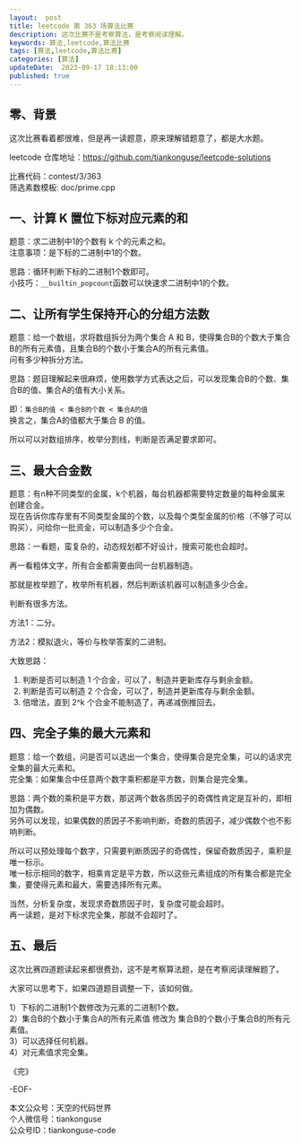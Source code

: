 ```yaml
---   
layout:  post  
title: leetcode 第 363 场算法比赛  
description: 这次比赛不是考察算法，是考察阅读理解。          
keywords: 算法,leetcode,算法比赛  
tags: [算法,leetcode,算法比赛]    
categories: [算法]  
updateDate:  2023-09-17 18:13:00  
published: true  
---  
```



## 零、背景  


这次比赛看着都很难，但是再一读题意，原来理解错题意了，都是大水题。  


leetcode 仓库地址：https://github.com/tiankonguse/leetcode-solutions  


比赛代码：contest/3/363  
筛选素数模板: doc/prime.cpp  


## 一、计算 K 置位下标对应元素的和  


题意：求二进制中1的个数有 k 个的元素之和。  
注意事项：是下标的二进制中1的个数。  


思路：循环判断下标的二进制1个数即可。  
小技巧：`__builtin_popcount`函数可以快速求二进制中1的个数。  


## 二、让所有学生保持开心的分组方法数  


题意：给一个数组，求将数组拆分为两个集合 A 和 B，使得集合B的个数大于集合B的所有元素值，且集合B的个数小于集合A的所有元素值。  
问有多少种拆分方法。  


思路：题目理解起来很麻烦，使用数学方式表达之后，可以发现集合B的个数、集合B的值、集合A的值有大小关系。  


即：`集合B的值 < 集合B的个数 < 集合A的值`  
换言之，集合A的值都大于集合 B 的值。  


所以可以对数组排序，枚举分割线，判断是否满足要求即可。  


## 三、最大合金数  


题意：有n种不同类型的金属，k个机器，每台机器都需要特定数量的每种金属来创建合金。  
现在告诉你库存里有不同类型金属的个数，以及每个类型金属的价格（不够了可以购买），问给你一批资金，可以制造多少个合金。  


思路：一看题，蛮复杂的，动态规划都不好设计，搜索可能也会超时。  


再一看粗体文字，所有合金都需要由同一台机器制造。  


那就是枚举题了，枚举所有机器，然后判断该机器可以制造多少合金。  


判断有很多方法。  


方法1：二分。  


方法2：模拟退火，等价与枚举答案的二进制。  


大致思路：  

 
1) 判断是否可以制造 1 个合金，可以了，制造并更新库存与剩余金额。  
2) 判断是否可以制造 2 个合金，可以了，制造并更新库存与剩余金额。  
3) 倍增法，直到 2^k 个合金不能制造了，再递减倒推回去。  


## 四、完全子集的最大元素和  


题意：给一个数组，问是否可以选出一个集合，使得集合是完全集，可以的话求完全集的最大元素和。  
完全集：如果集合中任意两个数字乘积都是平方数，则集合是完全集。  


思路：两个数的乘积是平方数，那这两个数各质因子的奇偶性肯定是互补的，即相加为偶数。  
另外可以发现，如果偶数的质因子不影响判断，奇数的质因子，减少偶数个也不影响判断。  


所以可以预处理每个数字，只需要判断质因子的奇偶性，保留奇数质因子，乘积是唯一标示。  
唯一标示相同的数字，相乘肯定是平方数，所以这些元素组成的所有集合都是完全集，要使得元素和最大，需要选择所有元素。  


当然，分析复杂度，发现求奇数质因子时，复杂度可能会超时。  
再一读题，是对下标求完全集，那就不会超时了。  


## 五、最后  


这次比赛四道题读起来都很费劲，这不是考察算法题，是在考察阅读理解题了。  


大家可以思考下，如果四道题目调整一下，该如何做。  


1）下标的二进制1个数修改为元素的二进制1个数。  
2）集合B的个数小于集合A的所有元素值 修改为 集合B的个数小于集合B的所有元素值。  
3）可以选择任何机器。  
4）对元素值求完全集。  


《完》  


-EOF-  



本文公众号：天空的代码世界  
个人微信号：tiankonguse  
公众号ID：tiankonguse-code  
  

